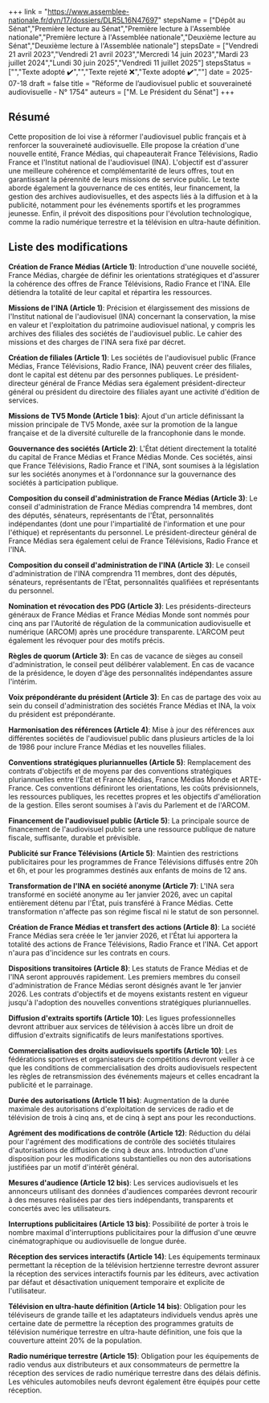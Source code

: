 +++
link = "https://www.assemblee-nationale.fr/dyn/17/dossiers/DLR5L16N47697"
stepsName = ["Dépôt au Sénat","Première lecture au Sénat","Première lecture à l'Assemblée nationale","Première lecture à l'Assemblée nationale","Deuxième lecture au Sénat","Deuxième lecture à l'Assemblée nationale"]
stepsDate = ["Vendredi 21 avril 2023","Vendredi 21 avril 2023","Mercredi 14 juin 2023","Mardi 23 juillet 2024","Lundi 30 juin 2025","Vendredi 11 juillet 2025"]
stepsStatus = ["","Texte adopté ✔️","","Texte rejeté ❌","Texte adopté ✔️",""]
date = 2025-07-18
draft = false
title = "Réforme de l’audiovisuel public et souveraineté audiovisuelle - N° 1754"
auteurs = ["M. Le Président du Sénat"]
+++

## Résumé

Cette proposition de loi vise à réformer l'audiovisuel public français et à renforcer la souveraineté audiovisuelle. Elle propose la création d'une nouvelle entité, France Médias, qui chapeauterait France Télévisions, Radio France et l'Institut national de l'audiovisuel (INA). L'objectif est d'assurer une meilleure cohérence et complémentarité de leurs offres, tout en garantissant la pérennité de leurs missions de service public. Le texte aborde également la gouvernance de ces entités, leur financement, la gestion des archives audiovisuelles, et des aspects liés à la diffusion et à la publicité, notamment pour les événements sportifs et les programmes jeunesse. Enfin, il prévoit des dispositions pour l'évolution technologique, comme la radio numérique terrestre et la télévision en ultra-haute définition.

## Liste des modifications

**Création de France Médias (Article 1)**: Introduction d'une nouvelle société, France Médias, chargée de définir les orientations stratégiques et d'assurer la cohérence des offres de France Télévisions, Radio France et l'INA. Elle détiendra la totalité de leur capital et répartira les ressources.

**Missions de l'INA (Article 1)**: Précision et élargissement des missions de l'Institut national de l'audiovisuel (INA) concernant la conservation, la mise en valeur et l'exploitation du patrimoine audiovisuel national, y compris les archives des filiales des sociétés de l'audiovisuel public. Le cahier des missions et des charges de l'INA sera fixé par décret.

**Création de filiales (Article 1)**: Les sociétés de l'audiovisuel public (France Médias, France Télévisions, Radio France, INA) peuvent créer des filiales, dont le capital est détenu par des personnes publiques. Le président-directeur général de France Médias sera également président-directeur général ou président du directoire des filiales ayant une activité d'édition de services.

**Missions de TV5 Monde (Article 1 bis)**: Ajout d'un article définissant la mission principale de TV5 Monde, axée sur la promotion de la langue française et de la diversité culturelle de la francophonie dans le monde.

**Gouvernance des sociétés (Article 2)**: L'État détient directement la totalité du capital de France Médias et France Médias Monde. Ces sociétés, ainsi que France Télévisions, Radio France et l'INA, sont soumises à la législation sur les sociétés anonymes et à l'ordonnance sur la gouvernance des sociétés à participation publique.

**Composition du conseil d'administration de France Médias (Article 3)**: Le conseil d'administration de France Médias comprendra 14 membres, dont des députés, sénateurs, représentants de l'État, personnalités indépendantes (dont une pour l'impartialité de l'information et une pour l'éthique) et représentants du personnel. Le président-directeur général de France Médias sera également celui de France Télévisions, Radio France et l'INA.

**Composition du conseil d'administration de l'INA (Article 3)**: Le conseil d'administration de l'INA comprendra 11 membres, dont des députés, sénateurs, représentants de l'État, personnalités qualifiées et représentants du personnel.

**Nomination et révocation des PDG (Article 3)**: Les présidents-directeurs généraux de France Médias et France Médias Monde sont nommés pour cinq ans par l'Autorité de régulation de la communication audiovisuelle et numérique (ARCOM) après une procédure transparente. L'ARCOM peut également les révoquer pour des motifs précis.

**Règles de quorum (Article 3)**: En cas de vacance de sièges au conseil d'administration, le conseil peut délibérer valablement. En cas de vacance de la présidence, le doyen d'âge des personnalités indépendantes assure l'intérim.

**Voix prépondérante du président (Article 3)**: En cas de partage des voix au sein du conseil d'administration des sociétés France Médias et INA, la voix du président est prépondérante.

**Harmonisation des références (Article 4)**: Mise à jour des références aux différentes sociétés de l'audiovisuel public dans plusieurs articles de la loi de 1986 pour inclure France Médias et les nouvelles filiales.

**Conventions stratégiques pluriannuelles (Article 5)**: Remplacement des contrats d'objectifs et de moyens par des conventions stratégiques pluriannuelles entre l'État et France Médias, France Médias Monde et ARTE-France. Ces conventions définiront les orientations, les coûts prévisionnels, les ressources publiques, les recettes propres et les objectifs d'amélioration de la gestion. Elles seront soumises à l'avis du Parlement et de l'ARCOM.

**Financement de l'audiovisuel public (Article 5)**: La principale source de financement de l'audiovisuel public sera une ressource publique de nature fiscale, suffisante, durable et prévisible.

**Publicité sur France Télévisions (Article 5)**: Maintien des restrictions publicitaires pour les programmes de France Télévisions diffusés entre 20h et 6h, et pour les programmes destinés aux enfants de moins de 12 ans.

**Transformation de l'INA en société anonyme (Article 7)**: L'INA sera transformé en société anonyme au 1er janvier 2026, avec un capital entièrement détenu par l'État, puis transféré à France Médias. Cette transformation n'affecte pas son régime fiscal ni le statut de son personnel.

**Création de France Médias et transfert des actions (Article 8)**: La société France Médias sera créée le 1er janvier 2026, et l'État lui apportera la totalité des actions de France Télévisions, Radio France et l'INA. Cet apport n'aura pas d'incidence sur les contrats en cours.

**Dispositions transitoires (Article 8)**: Les statuts de France Médias et de l'INA seront approuvés rapidement. Les premiers membres du conseil d'administration de France Médias seront désignés avant le 1er janvier 2026. Les contrats d'objectifs et de moyens existants restent en vigueur jusqu'à l'adoption des nouvelles conventions stratégiques pluriannuelles.

**Diffusion d'extraits sportifs (Article 10)**: Les ligues professionnelles devront attribuer aux services de télévision à accès libre un droit de diffusion d'extraits significatifs de leurs manifestations sportives.

**Commercialisation des droits audiovisuels sportifs (Article 10)**: Les fédérations sportives et organisateurs de compétitions devront veiller à ce que les conditions de commercialisation des droits audiovisuels respectent les règles de retransmission des événements majeurs et celles encadrant la publicité et le parrainage.

**Durée des autorisations (Article 11 bis)**: Augmentation de la durée maximale des autorisations d'exploitation de services de radio et de télévision de trois à cinq ans, et de cinq à sept ans pour les reconductions.

**Agrément des modifications de contrôle (Article 12)**: Réduction du délai pour l'agrément des modifications de contrôle des sociétés titulaires d'autorisations de diffusion de cinq à deux ans. Introduction d'une disposition pour les modifications substantielles ou non des autorisations justifiées par un motif d'intérêt général.

**Mesures d'audience (Article 12 bis)**: Les services audiovisuels et les annonceurs utilisant des données d'audiences comparées devront recourir à des mesures réalisées par des tiers indépendants, transparents et concertés avec les utilisateurs.

**Interruptions publicitaires (Article 13 bis)**: Possibilité de porter à trois le nombre maximal d'interruptions publicitaires pour la diffusion d'une œuvre cinématographique ou audiovisuelle de longue durée.

**Réception des services interactifs (Article 14)**: Les équipements terminaux permettant la réception de la télévision hertzienne terrestre devront assurer la réception des services interactifs fournis par les éditeurs, avec activation par défaut et désactivation uniquement temporaire et explicite de l'utilisateur.

**Télévision en ultra-haute définition (Article 14 bis)**: Obligation pour les téléviseurs de grande taille et les adaptateurs individuels vendus après une certaine date de permettre la réception des programmes gratuits de télévision numérique terrestre en ultra-haute définition, une fois que la couverture atteint 20% de la population.

**Radio numérique terrestre (Article 15)**: Obligation pour les équipements de radio vendus aux distributeurs et aux consommateurs de permettre la réception des services de radio numérique terrestre dans des délais définis. Les véhicules automobiles neufs devront également être équipés pour cette réception.
